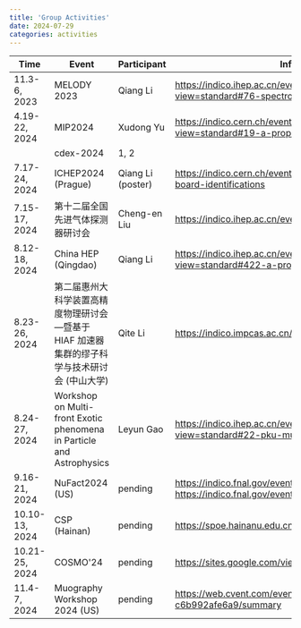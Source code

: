```yaml
---
title: 'Group Activities'
date: 2024-07-29
categories: activities
---
```

| Time           | Event                            | Participant       | Information                                     |
| -------------  | -------------------------------- | ----------------- | --------------------------------------          |
| 11.3-6, 2023   | MELODY 2023                      | Qiang Li          | https://indico.ihep.ac.cn/event/20601/timetable/?view=standard#76-spectrometer-design-of-melo |
| 4.19-22, 2024  | MIP2024                          | Xudong Yu         | https://indico.cern.ch/event/1356341/timetable/?view=standard#19-a-proposed-pku-muon-experim |
|                | cdex-2024                        | 1, 2              |                                                 |
| 7.17-24, 2024  | ICHEP2024 (Prague)               | Qiang Li (poster) | https://indico.cern.ch/event/1291157/page/35069-poster-board-identifications |
| 7.15-17, 2024  | 第十二届全国先进气体探测器研讨会 | Cheng-en Liu      | https://indico.ihep.ac.cn/event/22017/contributions/159414/ |
| 8.12-18, 2024  | China HEP (Qingdao)              | Qiang Li          | https://indico.ihep.ac.cn/event/21331/timetable/?view=standard#422-a-proposed-pku-muon-experi |
| 8.23-26, 2024  | 第二届惠州大科学装置高精度物理研讨会—暨基于 HIAF 加速器集群的缪子科学与技术研讨会 (中山大学) | Qite Li | https://indico.impcas.ac.cn/event/63/contributions/442/ |
| 8.24-27, 2024  | Workshop on Multi-front Exotic phenomena in Particle and Astrophysics | Leyun Gao | https://indico.ihep.ac.cn/event/22411/timetable/?view=standard#22-pku-muon-experiment-for-muo |
| 9.16-21, 2024  | NuFact2024 (US)                  | pending           | https://indico.fnal.gov/event/63406/abstracts/ https://indico.fnal.gov/event/63406/abstracts/8869/ |
| 10.10-13, 2024 | CSP (Hainan)                     | pending           | https://spoe.hainanu.edu.cn/info/1044/26731.htm |
| 10.21-25, 2024 | COSMO'24                         | pending           | https://sites.google.com/view/cosmo2024/venue   |
| 11.4-7, 2024   | Muography Workshop 2024 (US)     | pending           | https://web.cvent.com/event/e1c94370-1e43-4ff5-a25a-c6b992afe6a9/summary |
